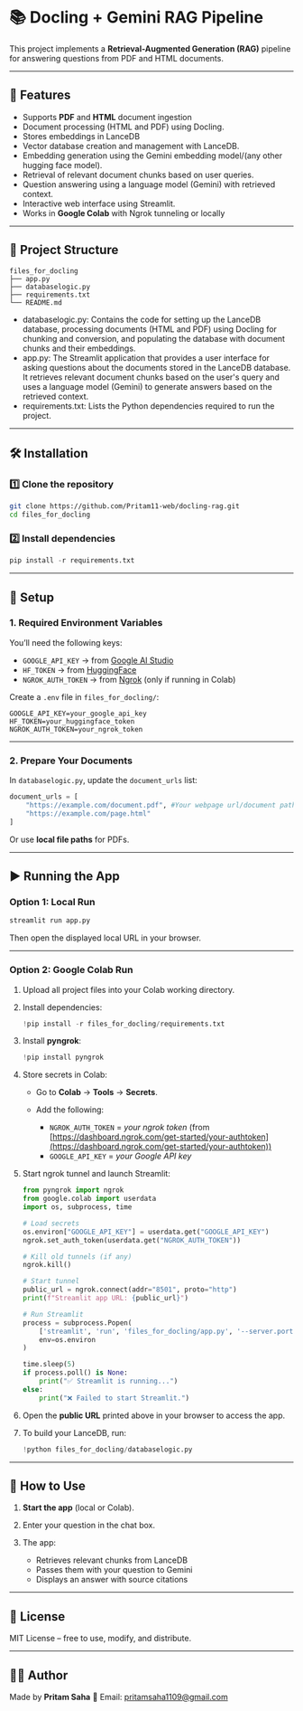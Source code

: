
# 📚 Docling + Gemini RAG Pipeline

This project implements a **Retrieval-Augmented Generation (RAG)** pipeline for answering questions from PDF and HTML documents.

---

## 🚀 Features
- Supports **PDF** and **HTML** document ingestion
- Document processing (HTML and PDF) using Docling.
- Stores embeddings in LanceDB
- Vector database creation and management with LanceDB.
- Embedding generation using the Gemini embedding model/(any other hugging face model).
- Retrieval of relevant document chunks based on user queries.
- Question answering using a language model (Gemini) with retrieved context.
- Interactive web interface using Streamlit.
- Works in **Google Colab** with Ngrok tunneling or locally
---

## 📂 Project Structure
```
files_for_docling
├── app.py               
├── databaselogic.py     
├── requirements.txt     
└── README.md            
````
- databaselogic.py: Contains the code for setting up the LanceDB database, processing documents (HTML and PDF) using Docling for chunking and conversion, and populating the database with document chunks and their embeddings.
- app.py: The Streamlit application that provides a user interface for asking questions about the documents stored in the LanceDB database. It retrieves relevant document chunks based on the user's query and uses a language model (Gemini) to generate answers based on the retrieved context.
- requirements.txt: Lists the Python dependencies required to run the project.
---

## 🛠 Installation

### 1️⃣ Clone the repository

```bash
git clone https://github.com/Pritam11-web/docling-rag.git
cd files_for_docling
```


### 2️⃣ Install dependencies

```python
pip install -r requirements.txt
```


---

## 🔑 Setup

### 1. Required Environment Variables

You’ll need the following keys:

* `GOOGLE_API_KEY` → from [Google AI Studio](https://aistudio.google.com/app/apikey)
* `HF_TOKEN` → from [HuggingFace](https://huggingface.co/settings/tokens)
* `NGROK_AUTH_TOKEN` → from [Ngrok](https://dashboard.ngrok.com/get-started/your-authtoken) (only if running in Colab)

Create a `.env` file in `files_for_docling/`:

```env
GOOGLE_API_KEY=your_google_api_key
HF_TOKEN=your_huggingface_token
NGROK_AUTH_TOKEN=your_ngrok_token
```

---

### 2. Prepare Your Documents

In `databaselogic.py`, update the `document_urls` list:

```python
document_urls = [
    "https://example.com/document.pdf", #Your webpage url/document path
    "https://example.com/page.html"
]
```

Or use **local file paths** for PDFs.

---

## ▶️ Running the App

### **Option 1: Local Run**

```bash
streamlit run app.py
```

Then open the displayed local URL in your browser.

---

### **Option 2: Google Colab Run**

1. Upload all project files into your Colab working directory.
2. Install dependencies:
   ```python
   !pip install -r files_for_docling/requirements.txt

3. Install **pyngrok**:

   ```python
   !pip install pyngrok
   ```

4. Store secrets in Colab:

   * Go to **Colab** → **Tools** → **Secrets**.
   * Add the following:

     * `NGROK_AUTH_TOKEN` = *your ngrok token* (from [https://dashboard.ngrok.com/get-started/your-authtoken](https://dashboard.ngrok.com/get-started/your-authtoken))
     * `GOOGLE_API_KEY` = *your Google API key*

5. Start ngrok tunnel and launch Streamlit:

   ```python
   from pyngrok import ngrok
   from google.colab import userdata
   import os, subprocess, time

   # Load secrets
   os.environ["GOOGLE_API_KEY"] = userdata.get("GOOGLE_API_KEY")
   ngrok.set_auth_token(userdata.get("NGROK_AUTH_TOKEN"))

   # Kill old tunnels (if any)
   ngrok.kill()

   # Start tunnel
   public_url = ngrok.connect(addr="8501", proto="http")
   print(f"Streamlit app URL: {public_url}")

   # Run Streamlit
   process = subprocess.Popen(
       ['streamlit', 'run', 'files_for_docling/app.py', '--server.port', '8501'],
       env=os.environ
   )

   time.sleep(5)
   if process.poll() is None:
       print("✅ Streamlit is running...")
   else:
       print("❌ Failed to start Streamlit.")
   ```

6. Open the **public URL** printed above in your browser to access the app.

7. To build your LanceDB, run:

   ```python
   !python files_for_docling/databaselogic.py
   ```




---

## 💬 How to Use

1. **Start the app** (local or Colab).
2. Enter your question in the chat box.
3. The app:

   * Retrieves relevant chunks from LanceDB
   * Passes them with your question to Gemini
   * Displays an answer with source citations

---

## 📄 License

MIT License – free to use, modify, and distribute.

---

## 🙋‍♂️ Author

Made by **Pritam Saha**
📧 Email: [pritamsaha1109@gmail.com](mailto:pritamsaha1109@gmail.com)



